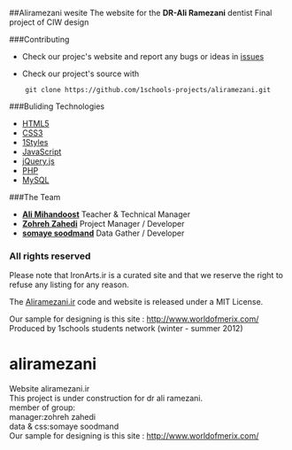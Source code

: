 ##Aliramezani wesite 
The website for the **DR-Ali Ramezani** dentist
Final project of CIW design

###Contributing

* Check our projec's website and report any bugs or ideas in [issues](https://github.com/1schools-projects/aliramezani/issues)

* Check our project's source with
```
    git clone https://github.com/1schools-projects/aliramezani.git
```


###Buliding Technologies
* [HTML5](http://ali.md/wiki/html5)
* [CSS3](http://ali.md/css3ref)
* [1Styles](http://ali.md/1styles)
* [JavaScript](http://ali.md/wiki/javascript)
* [jQuery.js](http://ali.md/jquery.js)
* [PHP](http://ali.md/php/)
* [MySQL](http://ali.md/wiki/mysql)


###The Team
* [**Ali Mihandoost**](http://github.com/alimd) Teacher  & Technical Manager
* [**Zohreh Zahedi**](http://github.com/zohreh-z) Project Manager / Developer
* [**somaye soodmand**](https://github.com/s-soodmand) Data Gather / Developer


### All rights reserved ###
Please note that IronArts.ir is a curated site and that we reserve the right to refuse any listing for any reason.

The [Aliramezani.ir](http://Aliramezani.ir) code and website is released under a MIT License.

Our sample for designing is this site : http://www.worldofmerix.com/
Produced by 1schools students network (winter - summer 2012)



aliramezani
===========

Website aliramezani.ir														
This project is under construction for dr ali ramezani.                                                                   
member of group:                                                                                                        
manager:zohreh zahedi                                                                                                   
data & css:somaye soodmand                                                                                              
Our sample for designing is this site : http://www.worldofmerix.com/